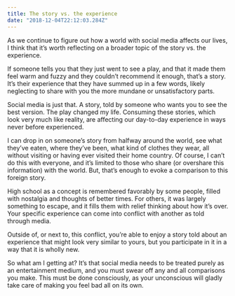 ```yaml
---
title: The story vs. the experience
date: "2018-12-04T22:12:03.284Z"
---
```

As we continue to figure out how a world with social media affects our lives, I think that it’s worth reflecting on a broader topic of the story vs. the experience.

If someone tells you that they just went to see a play, and that it made them feel warm and fuzzy and they couldn’t recommend it enough, that’s a story. It’s their experience that they have summed up in a few words, likely neglecting to share with you the more mundane or unsatisfactory parts.

Social media is just that. A story, told by someone who wants you to see the best version. The play changed my life. Consuming these stories, which look very much like reality, are affecting our day-to-day experience in ways never before experienced.

I can drop in on someone’s story from halfway around the world, see what they’ve eaten, where they’ve been, what kind of clothes they wear, all without visiting or having ever visited their home country. Of course, I can’t do this with everyone, and it’s limited to those who share (or overshare this information) with the world. But, that’s enough to evoke a comparison to this foreign story.

High school as a concept is remembered favorably by some people, filled with nostalgia and thoughts of better times. For others, it was largely something to escape, and it fills them with relief thinking about how it’s over. Your specific experience can come into conflict with another as told through media.

Outside of, or next to, this conflict, you’re able to enjoy a story told about an experience that might look very similar to yours, but you participate in it in a way that it is wholly new.

So what am I getting at? It’s that social media needs to be treated purely as an entertainment medium, and you must swear off any and all comparisons you make. This must be done consciously, as your unconscious will gladly take care of making you feel bad all on its own.
